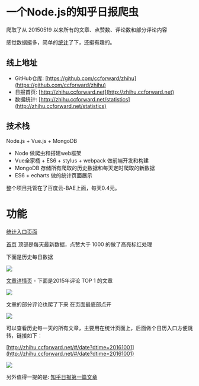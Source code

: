 # 一个Node.js的知乎日报爬虫

爬取了从 20150519 以来所有的文章、点赞数、评论数和部分评论内容

感觉数据挺多，简单的[统计](http://zhihu.ccforward.net/statistics)了下，还挺有趣的。

## 线上地址

* GitHub仓库: [https://github.com/ccforward/zhihu](https://github.com/ccforward/zhihu)
* 日报首页: [http://zhihu.ccforward.net](http://zhihu.ccforward.net)
* 数据统计: [http://zhihu.ccforward.net/statistics](http://zhihu.ccforward.net/statistics)




## 技术栈

Node.js + Vue.js + MongoDB

* Node 做爬虫和搭建web框架
* Vue全家桶 + ES6 + stylus + webpack 做前端开发和构建
* MongoDB 存储所有爬取的历史数据和每天定时爬取的新数据
* ES6 + echarts 做的统计页面展示 

整个项目托管在了百度云-BAE上面，每天0.4元。

# 功能

[统计入口页面](http://zhihu.ccforward.net/statistics)

[首页](http://zhihu.ccforward.net/)
顶部是每天最新数据，点赞大于 1000 的做了高亮标红处理

下面是历史每日数据

![](https://github.com/ccforward/cc/blob/master/Blog/pic/zh-index.png)

[文章详情页](http://zhihuhu.duapp.com/#/detail?aid=7643974) - 下面是2015年评论 TOP 1 的文章

![](https://github.com/ccforward/cc/blob/master/Blog/pic/zh-detail.png)

文章的部分评论也爬了下来 在页面最底部点开

![](https://github.com/ccforward/cc/blob/master/Blog/pic/zh-comments.png)

可以查看历史每一天的所有文章，主要用在统计页面上，后面做个日历入口方便跳转，链接如下：

[http://zhihu.ccforward.net/#/date?dtime=20161001](http://zhihu.ccforward.net/#/date?dtime=20161001)

![](https://github.com/ccforward/cc/blob/master/Blog/pic/zh-date.png)

另外值得一提的是: [知乎日报第一篇文章](http://zhihu.ccforward.net/#/detail?aid=3)
